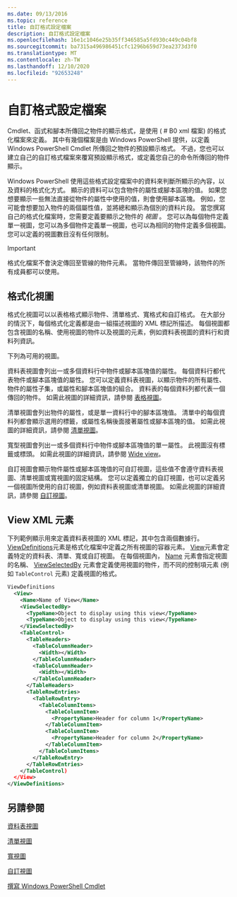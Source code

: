 ```yaml
---
ms.date: 09/13/2016
ms.topic: reference
title: 自訂格式設定檔案
description: 自訂格式設定檔案
ms.openlocfilehash: 16e1c1046e25b35ff346585a5fd930c449c04bf8
ms.sourcegitcommit: ba7315a496986451cfc1296b659d73ea2373d3f0
ms.translationtype: MT
ms.contentlocale: zh-TW
ms.lasthandoff: 12/10/2020
ms.locfileid: "92653248"
---
```

# <a name="custom-formatting-files"></a>自訂格式設定檔案

Cmdlet、函式和腳本所傳回之物件的顯示格式，是使用 ( # B0 xml 檔案) 的格式化檔案來定義。 其中有幾個檔案是由 Windows PowerShell 提供，以定義 Windows PowerShell Cmdlet 所傳回之物件的預設顯示格式。 不過，您也可以建立自己的自訂格式檔案來覆寫預設顯示格式，或定義您自己的命令所傳回的物件顯示。

Windows PowerShell 使用這些格式設定檔案中的資料來判斷所顯示的內容，以及資料的格式化方式。 顯示的資料可以包含物件的屬性或腳本區塊的值。  如果您想要顯示一些無法直接從物件的屬性中使用的值，則會使用腳本區塊。 例如，您可能會想要加入物件的兩個屬性值，並將總和顯示為個別的資料片段。 當您撰寫自己的格式化檔案時，您需要定義要顯示之物件的 *視圖* 。 您可以為每個物件定義單一視圖，您可以為多個物件定義單一視圖，也可以為相同的物件定義多個視圖。 您可以定義的視圖數目沒有任何限制。

> [!IMPORTANT]
> 格式化檔案不會決定傳回至管線的物件元素。 當物件傳回至管線時，該物件的所有成員都可以使用。

## <a name="format-views"></a>格式化視圖

格式化視圖可以以表格格式顯示物件、清單格式、寬格式和自訂格式。 在大部分的情況下，每個格式化定義都是由一組描述視圖的 XML 標記所描述。 每個視圖都包含視圖的名稱、使用視圖的物件以及視圖的元素，例如資料表視圖的資料行和資料列資訊。

下列為可用的視圖。

資料表視圖會列出一或多個資料行中物件或腳本區塊值的屬性。 每個資料行都代表物件或腳本區塊值的屬性。 您可以定義資料表視圖，以顯示物件的所有屬性、物件的屬性子集，或屬性和腳本區塊值的組合。 資料表的每個資料列都代表一個傳回的物件。 如需此視圖的詳細資訊，請參閱 [表格視圖](../format/creating-a-table-view.md)。

清單視圖會列出物件的屬性，或是單一資料行中的腳本區塊值。 清單中的每個資料列都會顯示選用的標籤，或屬性名稱後面接著屬性或腳本區塊的值。 如需此視圖的詳細資訊，請參閱 [清單視圖](../format/creating-a-list-view.md)。

寬型視圖會列出一或多個資料行中物件或腳本區塊值的單一屬性。 此視圖沒有標籤或標頭。 如需此視圖的詳細資訊，請參閱 [Wide view](../format/creating-a-wide-view.md)。

自訂視圖會顯示物件屬性或腳本區塊值的可自訂視圖，這些值不會遵守資料表視圖、清單視圖或寬視圖的固定結構。 您可以定義獨立的自訂視圖，也可以定義另一個視圖所使用的自訂視圖，例如資料表視圖或清單視圖。 如需此視圖的詳細資訊，請參閱 [自訂視圖](../format/creating-custom-controls.md)。

## <a name="view-xml-elements"></a>View XML 元素

下列範例顯示用來定義資料表視圖的 XML 標記，其中包含兩個數據行。 [ViewDefinitions](../format/viewdefinitions-element-format.md)元素是格式化檔案中定義之所有視圖的容器元素。 [View](../format/view-element-format.md)元素會定義特定的資料表、清單、寬或自訂視圖。 在每個視圖內， [Name](../format/name-element-for-view-format.md) 元素會指定視圖的名稱、 [ViewSelectedBy](../format/viewselectedby-element-format.md) 元素會定義使用視圖的物件，而不同的控制項元素 (例如 `TableControl` 元素) 定義視圖的格式。

```xml
ViewDefinitions
  <View>
    <Name>Name of View</Name>
    <ViewSelectedBy>
      <TypeName>Object to display using this view</TypeName>
      <TypeName>Object to display using this view</TypeName>
    </ViewSelectedBy>
    <TableControl>
      <TableHeaders>
        <TableColumnHeader>
          <Width></Width>
        </TableColumnHeader>
        <TableColumnHeader>
          <Width></Width>
        </TableColumnHeader>
      </TableHeaders>
      <TableRowEntries>
        <TableRowEntry>
          <TableColumnItems>
            <TableColumnItem>
              <PropertyName>Header for column 1</PropertyName>
            </TableColumnItem>
            <TableColumnItem>
              <PropertyName>Header for column 2</PropertyName>
            </TableColumnItem>
          </TableColumnItems>
        </TableRowEntry>
      </TableRowEntries>
    </TableControl)
  </View>
</ViewDefinitions>

```

## <a name="see-also"></a>另請參閱

[資料表視圖](../format/creating-a-table-view.md)

[清單視圖](../format/creating-a-list-view.md)

[寬視圖](../format/creating-a-wide-view.md)

[自訂視圖](../format/creating-custom-controls.md)

[撰寫 Windows PowerShell Cmdlet](./writing-a-windows-powershell-cmdlet.md)
